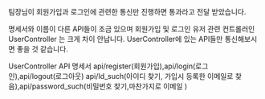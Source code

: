팀장님이 회원가입과 로그인에 관련한 통신만 진행하면 통과라고 전달 받았습니다.

명세서와 이름이 다른 API들이 조금 있으며 회원가입 및 로그인 유저 관련 컨트롤러인 UserController 는 크게 차이 안납니다. UserController에 있는 API들만 통신해보시면 좋을 것 같습니다. 

UserController API 명세서 
api/register(회원가입),api/login(로그인),api/logout(로그아웃)
api/Id_such(아이디 찾기, 가입시 등록한 이메일로 찾음),api/password_such(비밀번호 찾기,마찬가지로 이메일 )
